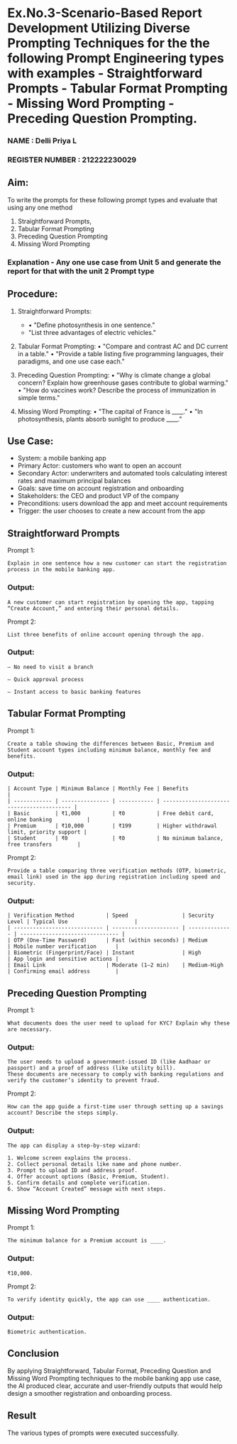 # Ex.No.3-Scenario-Based Report Development Utilizing Diverse Prompting Techniques for the the following Prompt Engineering types with examples - Straightforward Prompts - Tabular Format Prompting - Missing Word Prompting - Preceding Question Prompting.

### NAME : Delli Priya L                                                                           
### REGISTER NUMBER : 212222230029

## Aim: 
To write the prompts for these following prompt types and evaluate that using any one method 
1. Straightforward Prompts,
2. Tabular Format Prompting
3. Preceding Question Prompting
4. Missing Word Prompting

### Explanation - Any one use case from Unit 5 and generate the report for that with the unit 2 Prompt type


## Procedure:
1.	Straightforward Prompts:
    - •	"Define photosynthesis in one sentence."
    - 	"List three advantages of electric vehicles."

 3.	Tabular Format Prompting:
     •	"Compare and contrast AC and DC current in a table."
     •	"Provide a table listing five programming languages, their paradigms, and one use case each."
3. Preceding Question Prompting:
    •	"Why is climate change a global concern? Explain how greenhouse gases contribute to global warming."
    •	"How do vaccines work? Describe the process of immunization in simple terms."
4. Missing Word Prompting:
   •	"The capital of France is ____."
  •	"In photosynthesis, plants absorb sunlight to produce ____."

## Use Case:

* System: a mobile banking app
* Primary Actor: customers who want to open an account
* Secondary Actor: underwriters and automated tools calculating interest rates and maximum principal balances
* Goals: save time on account registration and onboarding
* Stakeholders: the CEO and product VP of the company
* Preconditions: users download the app and meet account requirements
* Trigger: the user chooses to create a new account from the app

## Straightforward Prompts

Prompt 1:

```
Explain in one sentence how a new customer can start the registration process in the mobile banking app.
```

### Output:
```
A new customer can start registration by opening the app, tapping “Create Account,” and entering their personal details.
```

Prompt 2:

```
List three benefits of online account opening through the app.
```

### Output:
```
– No need to visit a branch

– Quick approval process

– Instant access to basic banking features
```

## Tabular Format Prompting

Prompt 1:

```
Create a table showing the differences between Basic, Premium and Student account types including minimum balance, monthly fee and benefits.
```

### Output:

```
| Account Type | Minimum Balance | Monthly Fee | Benefits                                  |
| ------------ | --------------- | ----------- | ----------------------------------------- |
| Basic        | ₹1,000          | ₹0          | Free debit card, online banking           |
| Premium      | ₹10,000         | ₹199        | Higher withdrawal limit, priority support |
| Student      | ₹0              | ₹0          | No minimum balance, free transfers        |
```

Prompt 2:

```
Provide a table comparing three verification methods (OTP, biometric, email link) used in the app during registration including speed and security.
```

### Output:

```
| Verification Method          | Speed                 | Security Level | Typical Use                     |
| ---------------------------- | --------------------- | -------------- | ------------------------------- |
| OTP (One-Time Password)      | Fast (within seconds) | Medium         | Mobile number verification      |
| Biometric (Fingerprint/Face) | Instant               | High           | App login and sensitive actions |
| Email Link                   | Moderate (1–2 min)    | Medium-High    | Confirming email address        |
```

## Preceding Question Prompting

Prompt 1:

```
What documents does the user need to upload for KYC? Explain why these are necessary.
```

### Output:
```
The user needs to upload a government-issued ID (like Aadhaar or passport) and a proof of address (like utility bill).
These documents are necessary to comply with banking regulations and verify the customer’s identity to prevent fraud.
```

Prompt 2:

```
How can the app guide a first-time user through setting up a savings account? Describe the steps simply.
```

### Output:
```
The app can display a step-by-step wizard:

1. Welcome screen explains the process.
2. Collect personal details like name and phone number.
3. Prompt to upload ID and address proof.
4. Offer account options (Basic, Premium, Student).
5. Confirm details and complete verification.
6. Show “Account Created” message with next steps.
```

## Missing Word Prompting

Prompt 1:

```
The minimum balance for a Premium account is ____.
```

### Output:
```
₹10,000.
```

Prompt 2:

```
To verify identity quickly, the app can use ____ authentication.
```

### Output:
```
Biometric authentication.
```

## Conclusion

By applying Straightforward, Tabular Format, Preceding Question and Missing Word Prompting techniques to the mobile banking app use case, the AI produced clear, accurate and user-friendly outputs that would help design a smoother registration and onboarding process.


## Result

The various types of prompts were executed successfully.
